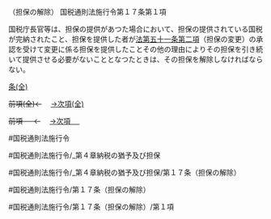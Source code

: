 （担保の解除）
国税通則法施行令第１７条第１項

国税庁長官等は、担保の提供があつた場合において、担保の提供されている国税が完納されたこと、担保を提供した者が[法第五十一条第二項](国税通則法＿＿＿＿＿第５１条第２項)（担保の変更）の承認を受けて変更に係る担保を提供したことその他の理由によりその担保を引き続いて提供させる必要がないこととなつたときは、その担保を解除しなければならない。

[条(全)](国税通則法施行＿令＿第１７条_.md)

~~前項(全)←~~　  [→次項(全)](国税通則法施行＿令＿第１７条第２項_.md)

~~前項 　 ←~~　  [→次項 　 ](国税通則法施行＿令＿第１７条第２項.md)



#国税通則法施行令

#国税通則法施行令/_第４章納税の猶予及び担保

#国税通則法施行令/_第４章納税の猶予及び担保/第１７条（担保の解除）

#国税通則法施行令/第１７条（担保の解除）

#国税通則法施行令/第１７条（担保の解除）/第１項


